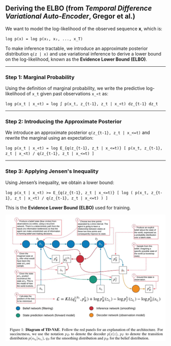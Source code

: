 ## Deriving the ELBO (from *Temporal Difference Variational Auto-Encoder*, Gregor et al.)

We want to model the log-likelihood of the observed sequence **x**, which is:

`log p(x) = log p(x₁, x₂, ..., x_T)`

To make inference tractable, we introduce an approximate posterior distribution `q(z | x)` and use variational inference to derive a lower bound on the log-likelihood, known as the **Evidence Lower Bound (ELBO)**.

---

### Step 1: Marginal Probability

Using the definition of marginal probability, we write the predictive log-likelihood of `x_t` given past observations `x_<t` as:

`log p(x_t | x_<t) = log ∫ p(x_t, z_{t-1}, z_t | x_<t) dz_{t-1} dz_t`

---

### Step 2: Introducing the Approximate Posterior

We introduce an approximate posterior `q(z_{t-1}, z_t | x_<=t)` and rewrite the marginal using an expectation:

`log p(x_t | x_<t) = log E_{q(z_{t-1}, z_t | x_<=t)} [ p(x_t, z_{t-1}, z_t | x_<t) / q(z_{t-1}, z_t | x_<=t) ]`

---

### Step 3: Applying Jensen's Inequality

Using Jensen’s inequality, we obtain a lower bound:

`log p(x_t | x_<t) >= E_{q(z_{t-1}, z_t | x_<=t)} [ log ( p(x_t, z_{t-1}, z_t | x_<t) / q(z_{t-1}, z_t | x_<=t) ) ]`

This is the **Evidence Lower Bound (ELBO)** used for training.


![Reference Figure](ref_img.jpg)

